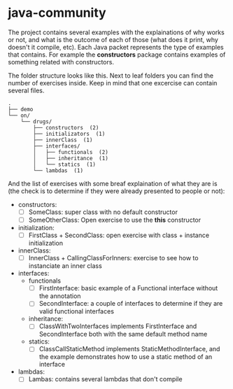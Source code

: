 # java-community

The project contains several examples with the explainations of why works or not, and what is the outcome of each of those (what does it print, why doesn't it compile, etc).
Each Java packet represents the type of examples that contains. For example the **constructors** package contains examples of something related with constructors. 

The folder structure looks like this. Next to leaf folders you can find the number of exercises inside. Keep in mind that one excercise can contain several files.
```
.
├── demo
└── on/
    └── drugs/
        ├── constructors  (2)
        ├── initializators  (1)
        ├── innerClass  (1)
        ├── interfaces/
        │   ├── functionals  (2)
        │   ├── inheritance  (1)
        │   └── statics  (1)
        └── lambdas  (1)
```

And the list of exercises with some breaf explaination of what they are is (the check is to determine if they were
already presented to people or not):
- constructors:
  - [ ] SomeClass: super class with no default constructor
  - [ ] SomeOtherClass: Open exercise to use the **this** constructor
- initialization:
  - [ ] FirstClass + SecondClass: open exercise with class + instance initialization
- innerClass:
  - [ ] InnerClass + CallingClassForInners: exercise to see how to instanciate an inner class
- interfaces:
  - functionals
    - [ ] FirstInterface: basic example of a Functional interface without the annotation
    - [ ] SecondInterface: a couple of interfaces to determine if they are valid functional interfaces
  - inheritance:
    - [ ] ClassWithTwoInterfaces implements FirstInterface and SecondInterface both with the same default method name
  - statics:
    - [ ] ClassCallStaticMethod implements StaticMethodInterface, and the example demonstrates how to use a static method of an interface
- lambdas:
    - [ ] Lambas: contains several lambdas that don't compile
